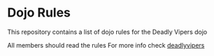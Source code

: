 Dojo Rules
==========

This repository contains a list of dojo rules for the Deadly Vipers dojo

All members should read the rules
For more info check [deadlyvipers](https://github.com/deadlyvipers)
